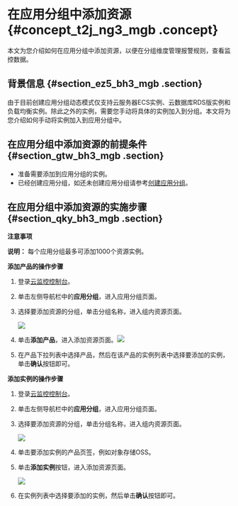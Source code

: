 # 在应用分组中添加资源 {#concept_t2j_ng3_mgb .concept}

本文为您介绍如何在应用分组中添加资源，以便在分组维度管理报警规则，查看监控数据。

## 背景信息 {#section_ez5_bh3_mgb .section}

由于目前创建应用分组动态模式仅支持云服务器ECS实例、云数据库RDS版实例和负载均衡实例。除此之外的实例，需要您手动将具体的实例加入到分组。本文将为您介绍如何手动将实例加入到应用分组中。

## 在应用分组中添加资源的前提条件 {#section_gtw_bh3_mgb .section}

-   准备需要添加到应用分组的实例。
-   已经创建应用分组，如还未创建应用分组请参考[创建应用分组](intl.zh-CN/用户指南/应用分组/创建应用分组.md#)。

## 在应用分组中添加资源的实施步骤 {#section_qky_bh3_mgb .section}

**注意事项**

**说明：** 每个应用分组最多可添加1000个资源实例。

**添加产品的操作步骤**

1.  登录[云监控控制台](https://cms-intl.console.aliyun.com)。
2.  单击左侧导航栏中的**应用分组**，进入应用分组页面。
3.  选择要添加资源的分组，单击分组名称，进入组内资源页面。

    ![](http://static-aliyun-doc.oss-cn-hangzhou.aliyuncs.com/assets/img/106806/154864526737587_zh-CN.png)

4.  单击**添加产品**，进入添加资源页面。![](http://static-aliyun-doc.oss-cn-hangzhou.aliyuncs.com/assets/img/106806/154864526737588_zh-CN.png)
5.  在产品下拉列表中选择产品，然后在该产品的实例列表中选择要添加的实例，单击**确认**按钮即可。

**添加实例的操作步骤**

1.  登录[云监控控制台](https://cms-intl.console.aliyun.com)。
2.  单击左侧导航栏中的**应用分组**，进入应用分组页面。
3.  选择要添加资源的分组，单击分组名称，进入组内资源页面。

    ![](http://static-aliyun-doc.oss-cn-hangzhou.aliyuncs.com/assets/img/106806/154864526737589_zh-CN.png)

4.  单击要添加实例的产品页签，例如对象存储OSS。
5.  单击**添加实例**按钮，进入添加资源页面。

    ![](http://static-aliyun-doc.oss-cn-hangzhou.aliyuncs.com/assets/img/106806/154864526837590_zh-CN.png)

6.  在实例列表中选择要添加的实例，然后单击**确认**按钮即可。


